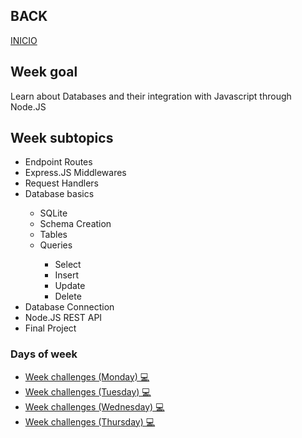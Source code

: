 ## BACK
<a href="https://github.com/Lesdith/core-code-from-scratch-readme"> INICIO </a>

<H2>Week goal</H2>
Learn about Databases and their integration with Javascript through Node.JS
<H2>Week subtopics</H2>

  <ul>
   <li> Endpoint Routes</li>
   <li> Express.JS Middlewares</li>
   <li> Request Handlers</li>
   <li> Database basics</li>
  <ul>
     <li> SQLite</li>
     <li> Schema Creation</li>
     <li> Tables</li>
     <li> Queries</li>
  <ul>
    <li> Select</li></li>
    <li> Insert</li></li>
    <li> Update</li></li>
    <li> Delete</li></li>
     </ul>
      </ul>
       <li> Database Connection</li></li>
       <li> Node.JS REST API</li></li>
       <li> Final Project
</li></li>
</ul>
 
 ### Days of week
 <ul>
  <li>
<a href="https://github.com/Lesdith/core-code-from-scratch-readme/blob/main/Weeks/Week%2011%20%20Node-Databases/Week%20challenges%20(Monday).md"> Week challenges (Monday) 💻 </a>
 </li>
  <li>
<a href="https://github.com/Lesdith/core-code-from-scratch-readme/blob/main/Weeks/Week%2010%20React-Node/Tuesday/Tuesday.md"> Week challenges (Tuesday) 💻 </a>
 </li>
  <li>
<a href="https://github.com/Lesdith/core-code-from-scratch-readme/blob/main/Weeks/Week%2010%20React-Node/Wednesday/Wednesday.md"> Week challenges (Wednesday) 💻 </a>
 </li>
  <li>
<a href="https://github.com/Lesdith/core-code-from-scratch-readme/blob/main/Weeks/Week%2010%20React-Node/Thursday/Thursday.md"> Week challenges (Thursday) 💻 </a>
 </li>
 </ul>







